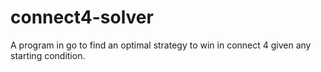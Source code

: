 # connect4-solver
A program in go to find an optimal strategy to win in connect 4 given any starting condition.
